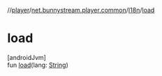 //[player](../../../index.md)/[net.bunnystream.player.common](../index.md)/[I18n](index.md)/[load](load.md)

# load

[androidJvm]\
fun [load](load.md)(lang: [String](https://kotlinlang.org/api/latest/jvm/stdlib/kotlin/-string/index.html))
